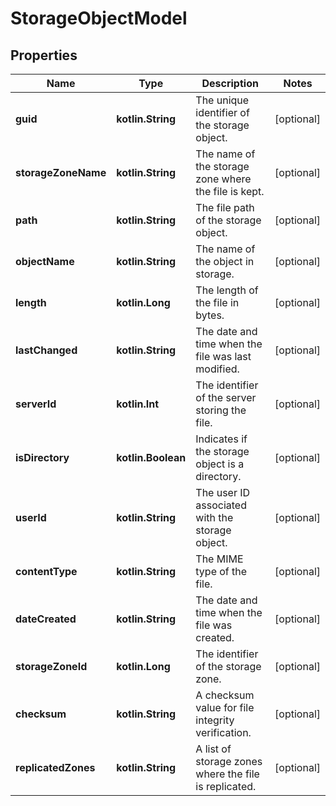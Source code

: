 
# StorageObjectModel

## Properties
| Name | Type | Description | Notes |
| ------------ | ------------- | ------------- | ------------- |
| **guid** | **kotlin.String** | The unique identifier of the storage object. |  [optional] |
| **storageZoneName** | **kotlin.String** | The name of the storage zone where the file is kept. |  [optional] |
| **path** | **kotlin.String** | The file path of the storage object. |  [optional] |
| **objectName** | **kotlin.String** | The name of the object in storage. |  [optional] |
| **length** | **kotlin.Long** | The length of the file in bytes. |  [optional] |
| **lastChanged** | **kotlin.String** | The date and time when the file was last modified. |  [optional] |
| **serverId** | **kotlin.Int** | The identifier of the server storing the file. |  [optional] |
| **isDirectory** | **kotlin.Boolean** | Indicates if the storage object is a directory. |  [optional] |
| **userId** | **kotlin.String** | The user ID associated with the storage object. |  [optional] |
| **contentType** | **kotlin.String** | The MIME type of the file. |  [optional] |
| **dateCreated** | **kotlin.String** | The date and time when the file was created. |  [optional] |
| **storageZoneId** | **kotlin.Long** | The identifier of the storage zone. |  [optional] |
| **checksum** | **kotlin.String** | A checksum value for file integrity verification. |  [optional] |
| **replicatedZones** | **kotlin.String** | A list of storage zones where the file is replicated. |  [optional] |




